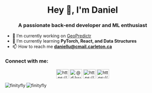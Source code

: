 <h1 align="center">Hey 👋, I'm Daniel</h1>
<h3 align="center">A passionate back-end developer and ML enthusiast</h3>

- 🔭 I’m currently working on [GeoPredictr](https://github.com/FinityFly/geopredictr)
- 🌱 I’m currently learning **PyTorch, React, and Data Structures**
- 📫 How to reach me **daniellu@cmail.carleton.ca**

<h3 align="left">Connect with me:</h3>
<p align="center">
<a href="https://www.linkedin.com/in/daniel-lu-9575a0176/" target="blank"><img align="center" src="https://raw.githubusercontent.com/rahuldkjain/github-profile-readme-generator/master/src/images/icons/Social/linked-in-alt.svg" alt="https://www.linkedin.com/in/daniel-lu-9575a0176/" height="30" width="40" /></a>
<a href="https://instagram.com/d.luuu4037" target="blank"><img align="center" src="https://raw.githubusercontent.com/rahuldkjain/github-profile-readme-generator/master/src/images/icons/Social/instagram.svg" alt="@d.luuu4037" height="30" width="40" /></a>
<a href="https://dmoj.ca/user/finity4037" target="blank"><img align="center" src="https://svgur.com/i/zLE.svg" alt="https://dmoj.ca/user/finity4037" height="30" width="40" /></a>
<a href="https://codeforces.com/profile/finityfly" target="blank"><img align="center" src="https://art.npanuhin.me/SVG/Codeforces/Codeforces.colored.svg" alt="https://codeforces.com/profile/finityfly" height="30" width="40" /></a>
</p>

<p><img align="left" src="https://github-readme-stats.vercel.app/api?username=FinityFly&theme=gruvbox&show_icons=true&hide_border=true&count_private=true" alt="finityfly" /></p>

<p><img align="center" src="https://github-readme-streak-stats.herokuapp.com/?user=FinityFly&theme=gruvbox&hide_border=true" alt="finityfly" /></p>

